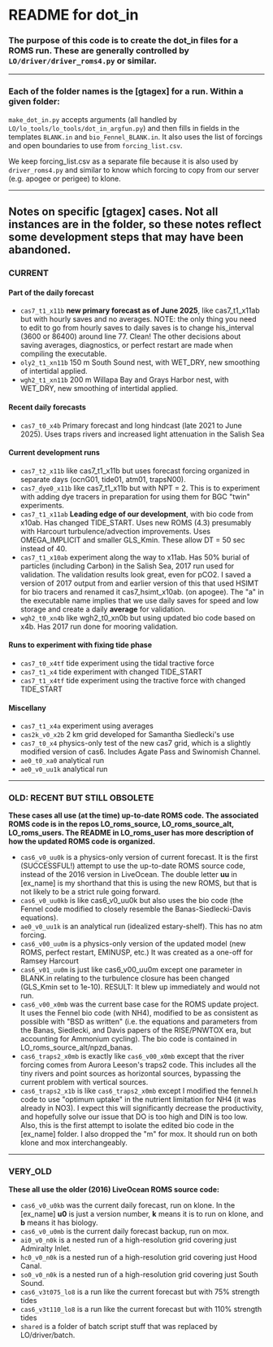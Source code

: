 # README for dot_in

### The purpose of this code is to create the dot_in files for a ROMS run. These are generally controlled by `LO/driver/driver_roms4.py` or similar.

---

### Each of the folder names is the [gtagex] for a run. Within a given folder:

`make_dot_in.py` accepts arguments (all handled by `LO/lo_tools/lo_tools/dot_in_argfun.py`) and then fills in fields in the templates `BLANK.in` and `bio_Fennel_BLANK.in`. It also uses the list of forcings and open boundaries to use from `forcing_list.csv`.

We keep forcing_list.csv as a separate file because it is also used by `driver_roms4.py` and similar to know which forcing to copy from our server (e.g. apogee or perigee) to klone.

---

## Notes on specific [gtagex] cases. Not all instances are in the folder, so these notes reflect some development steps that may have been abandoned.

### CURRENT

#### Part of the daily forecast
- `cas7_t1_x11b` **new primary forecast as of June 2025**, like cas7_t1_x11ab but with hourly saves and no averages. NOTE: the only thing you need to edit to go from hourly saves to daily saves is to change his_interval (3600 or 86400) around line 77. Clean! The other decisions about saving averages, diagnostics, or perfect restart are made when compiling the executable.
- `oly2_t1_xn11b` 150 m South Sound nest, with WET_DRY, new smoothing of intertidal applied.
- `wgh2_t1_xn11b` 200 m Willapa Bay and Grays Harbor nest, with WET_DRY, new smoothing of intertidal applied.

#### Recent daily forecasts
- `cas7_t0_x4b` Primary forecast and long hindcast (late 2021 to June 2025). Uses traps rivers and increased light attenuation in the Salish Sea

#### Current development runs
- `cas7_t2_x11b` like cas7_t1_x11b but uses forecast forcing organized in separate days (ocnG01, tide01, atm01, trapsN00).
- `cas7_dye0_x11b` like cas7_t1_x11b but with NPT = 2. This is to experiment with adding dye tracers in preparation for using them for BGC "twin" experiments.
- `cas7_t1_x11ab` **Leading edge of our development**, with bio code from x10ab. Has changed TIDE_START. Uses new ROMS (4.3) presumably with Harcourt turbulence/advection improvements. Uses OMEGA_IMPLICIT and smaller GLS_Kmin. These allow DT = 50 sec instead of 40. 
- `cas7_t1_x10ab` experiment along the way to x11ab. Has 50% burial of particles (including Carbon) in the Salish Sea, 2017 run used for validation. The validation results look great, even for pCO2. I saved a version of 2017 output from  and earlier version of this that used HSIMT for bio tracers and renamed it cas7_hsimt_x10ab. (on apogee). The "a" in the executable name implies that we use daily saves for speed and low storage and create a daily **average** for validation.
- `wgh2_t0_xn4b` like wgh2_t0_xn0b but using updated bio code based on x4b. Has 2017 run done for mooring validation.

#### Runs to experiment with fixing tide phase
- `cas7_t0_x4tf` tide experiment using the tidal tractive force
- `cas7_t1_x4` tide experiment with changed TIDE_START
- `cas7_t1_x4tf` tide experiment using the tractive force with changed TIDE_START

#### Miscellany
- `cas7_t1_x4a` experiment using averages
- `cas2k_v0_x2b` 2 km grid developed for Samantha Siedlecki's use
- `cas7_t0_x4` physics-only test of the new cas7 grid, which is a slightly modified version of cas6. Includes Agate Pass and Swinomish Channel.
- `ae0_t0_xa0` analytical run
- `ae0_v0_uu1k` analytical run

---

### OLD: RECENT BUT STILL OBSOLETE

**These cases all use (at the time) up-to-date ROMS code. The associated ROMS code is in the repos LO_roms_source, LO_roms_source_alt, LO_roms_users. The README in LO_roms_user has more description of how the updated ROMS code is organized.**

- `cas6_v0_uu0k` is a physics-only version of current forecast. It is the first (SUCCESSFUL!) attempt to use the up-to-date ROMS source code, instead of the 2016 version in LiveOcean.    The double letter **uu** in [ex_name] is my shorthand that this is using the new ROMS, but that is not likely to be a strict rule going forward.
- `cas6_v0_uu0kb` is like cas6_v0_uu0k but also uses the bio code (the Fennel code modified to closely resemble the Banas-Siedlecki-Davis equations).
- `ae0_v0_uu1k` is an analytical run (idealized estary-shelf). This has no atm forcing.
- `cas6_v00_uu0m` is a physics-only version of the updated model (new ROMS, perfect restart, EMINUSP, etc.) It was created as a one-off for Ramsey Harcourt
- `cas6_v01_uu0m` is just like cas6_v00_uu0m except one parameter in BLANK.in relating to the turbulence closure has been changed (GLS_Kmin set to 1e-10). RESULT: It blew up immediately and would not run.
- `cas6_v00_x0mb` was the current base case for the ROMS update project. It uses the Fennel bio code (with NH4), modified to be as consistent as possible with "BSD as written" (i.e. the equations and parameters from the Banas, Siedlecki, and Davis papers of the RISE/PNWTOX era, but accounting for Ammonium cycling). The bio code is contained in LO_roms_source_alt/npzd_banas.
- `cas6_traps2_x0mb` is exactly like `cas6_v00_x0mb` except that the river forcing comes from Aurora Leeson's traps2 code. This includes all the tiny rivers and point sources as horizontal sources, bypassing the current problem with vertical sources.
- `cas6_traps2_x1b` is like `cas6_traps2_x0mb` except I modified the fennel.h code to use "optimum uptake" in the nutrient limitation for NH4 (it was already in NO3). I expect this will significantly decrease the productivity, and hopefully solve our issue that DO is too high and DIN is too low. Also, this is the first attempt to isolate the edited bio code in the [ex_name] folder. I also dropped the "m" for mox. It should run on both klone and mox interchangeably.

---

### VERY_OLD

**These all use the older (2016) LiveOcean ROMS source code:**

- `cas6_v0_u0kb` was the current daily forecast, run on klone.  In the [ex_name] **u0** is just a version number, **k** means it is to run on klone, and **b** means it has biology.
- `cas6_v0_u0mb` is the current daily forecast backup, run on mox.
- `ai0_v0_n0k` is a nested run of a high-resolution grid covering just Admiralty Inlet.
- `hc0_v0_n0k` is a nested run of a high-resolution grid covering just Hood Canal.
- `so0_v0_n0k` is a nested run of a high-resolution grid covering just South Sound.
- `cas6_v3t075_lo8` is a run like the current forecast but with 75% strength tides
- `cas6_v3t110_lo8` is a run like the current forecast but with 110% strength tides
- `shared` is a folder of batch script stuff that was replaced by LO/driver/batch.
